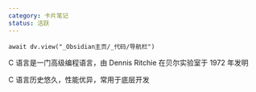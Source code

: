 ```yaml
---
category: 卡片笔记
status: 活跃
---
```

```dataviewjs
await dv.view("_Obsidian主页/_代码/导航栏")
```

C 语言是一门高级编程语言，由 Dennis Ritchie 在贝尔实验室于 1972 年发明

C 语言历史悠久，性能优异，常用于底层开发
